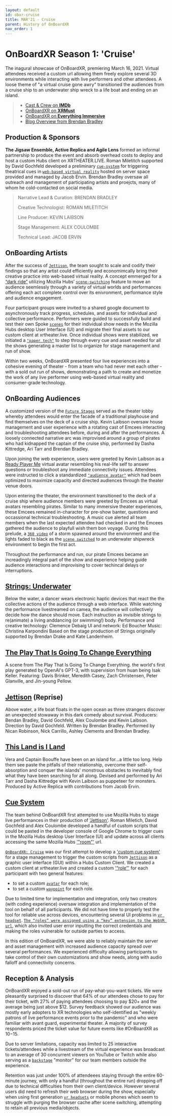 ```yaml
---
layout: default
id: obxr-cruise
title: MAR'21 - Cruise
parent: History of OnBoardXR
nav_order: 1
---
```


# OnBoardXR Season 1: 'Cruise'
The inagural showcase of OnBoardXR, premiering March 16, 2021. Virtual attendees received a custom url allowing them freely explore several 3D environments while interacting with live performers and other attendees. A loose theme of "a virtual cruise gone awry" transitioned the audiences from a cruise ship to an underwater ship wreck to a life boat and ending on an island. 

> - [Cast & Crew on **IMDb**](https://www.imdb.com/title/tt15210492/?ref_=nm_flmg_act_12)
> - [OnBoardXR on **XRMust**](https://www.xrmust.com/xrdatabase/all-experiences/onboardxr/)
> - [OnBoardXR on **Everything Immersive**](https://everythingimmersive.com/events/onboard)
> - [Blog Overview from Brendan Bradley](https://www.brendanabradley.com/futurestages/2021/3/19/a-one-act-festival-in-a-web-browser)

## Production & Sponsors
**The Jigsaw Ensemble, Active Replica and Agile Lens** formed an informal partnership to produce the event and absorb overhead costs to deploy and host a custom Hubs client on XRTHEATER.LIVE. Roman Miletitch supported by David Gochfeld developed a preliminary [`cue-system`](./glossary-cue-system.md) for triggering theatrical cues in [`web-based virtual reality`](./glossary-webvr.md) hosted on server space provided and managed by Jacob Ervin. Brendan Bradley oversaw all outreach and management of participating artists and proejcts, many of whom he cold-contacted on social media.
> 
> Narrative Lead & Curation:
> BRENDAN BRADLEY
> 
> Creative Technologist:
> ROMAN MILETITCH
> 
> Line Producer:
> KEVIN LAIBSON
> 
> Stage Management:
> ALEX COULOMBE
> 
> Technical Lead:
> JACOB ERVIN


## OnBoarding Artists
After the success of [`Jettison`](./jettison.md), the team sought to scale and codify their findings so that any artist could efficiently and economimcally bring their creative practice into web-based virtual reality. A concept emmerged for a [“dark ride”](https://en.wikipedia.org/wiki/Dark_ride) utilizing Mozilla Hubs’ [`scene-switching`](./glossary-scene-switching) feature to move an audience seemlessly through a variety of virtual worlds and performances offering each act complete control over its enivronment, performance style and audience engagement.

Four participant groups were invited to a shared google document to asynchronously track progress, schedules, and assets for individual and collective performance. Performers were guided to successfully build and test their own Spoke [`scenes`](./glossary-scene.md) for their individual show needs in the Mozilla Hubs desktop User Interface (UI) and migrate their final assets to our custom client at xrtheater.live. Once individual shows were stabilized, we initiated a [`"paper tech"`](./glossary-paper-tech.md) to step through every cue and asset needed for all the shows generating a master list to organize for stage management and run of show. 

Within two weeks, OnBoardXR presented four live experiences into a cohesive evening of theater - from a team who had never met each other - with a sold out run of shows, demonstrating a path to create and monetize the work of any live performer using web-based virtual reality and consumer-grade technology.

## OnBoarding Audiences
A customized version of the [`Future Stages`](./future-stages.md) served as the theater lobby whereby attendees would enter the facade of a traditional playhouse and find themselves on the deck of a cruise ship. Kevin Laibson oversaw house management and user experience with a rotating cast of Emcees interacting and troubleshooting attendees before, during and after the performances. A loosely connected narrative arc was improvised around a group of pirates who had kidnapped the captain of the cruise ship, performed by Dasha Kittredge, Ari Tarr and Brendan Bradley.

Upon joining the web experience, users were greeted by Kevin Laibson as a [Ready Player Me](https://readyplayer.me) virtual avatar resembling his real-life self to answer questions or troubleshoot any immediate connectivity issues. Attendees were instructed to click a standardized [`"audience avatar"`](./glossary-audience-avatar.md) which had been optimized to maximize capacity and directed audiences through the theater venue doors. 

Upon entering the theater, the environment transitioned to the deck of a cruise ship where audience members were greeted by Emcees as virtual avatars resembling pirates. Similar to many immersive theater experiences, these Emcees remained in-character for pre-show banter, questions and occassional technical troubleshooting. A music cue alerted all team members when the last expected attendee had checked in and the Emcees gathered the audience to playfull wish them bon voyage. During this prelude, a [`360 video`](./glossary-360-video.md) of a storm spawned around the environment and the lights faded to black as the [`scene switched`](./glossary-scene.md) to an underwater shipwreck environment to begin the first act.

Throughout the performance and run, our pirate Emcees became an increadingly integral part of the show and experience helping guide audience interactions and improvising to cover techincal delays or interruptions. 

## [Strings: Underwater](./unwired-dance.md#Strings)
Below the water, a dancer wears electronic haptic devices that react the the collective actions of the audience through a web interface. While watching the performance livestreamed on camea, the audience will collectively decide how the dance should move. Each instruction as invisible strings to re(animate) a living anddancing (or swimming!) body. Performance and creative technology: Clemence Debaig UI and network: Ed Boucher Music: Christina Karpondini Based on the stage production of Strings originally supported by Brendan Drake and Kate Landenheim. 

## [The Play That Is Going To Change Everything](./spongebob.md)
A scene from The Play That Is Going To Change Everything. the world's first play generated by OpenAI's GPT-3, with supervision from huan being Isak Keller. Featuring: Davis Brinker, Meredith Casey, Zach Christensen, Peter Glanville, and Jin-young Pellow.

## [Jettison](./jettison.md) (Reprise)
Above water, a life boat floats in the open ocean as three strangers discover an unexpected stowaway in this dark comedy about survival. Producers: Bendan Bradley, David Gochfeld, Alex Coulombe and Kevin Laibson. Direction by David Gochfeld. Written by Brendan Bradley. Performed by Nican Robinson, Nick Carrillo, Ashley Clements and Brendan Bradley.

## [This Land is I Land](./active-replica.md)
Vera and Captain Boouffe have been on an island for...a little too long. Help them see paste the pitfalls of their relationship, overcome their self-absorption and conquer the islands' monstrous obstacles to inevitably find what they have been searching for all along. Devised and performed by Ari Tarr and Dasha Kittredge with Kevin Laibson as puppeteer for monsters. Produced by Active Replica with contributions from Jacob Ervin.

## [Cue System](./glossary-cue-system.md)
The team behind OnBoardXR first attempted to use Mozilla Hubs to stage live performances in their production of ['Jettison'](./jettison.md). Roman Miletich, David Gochfeld and Alex Coulombe developed a handful of custom scripts that could be pasted in the developer console of Google Chrome to trigger cues in the Mozilla Hubs desktop User Interface (UI) and update across all clients accessing the same Mozilla Hubs ['"room"'](./glossary-room.md) url.

[`OnBoardXR: Cruise`]() was our first attempt to develop a ['custom cue system'](./cue-system.md) for a stage management to trigger the custom scripts from [`Jettison`](./jettison.md) as a graphic user interface (GUI) within a Hubs Custom Client. We created a custom client at xrtheater.live and created a custom ['“role”'](./glossary-role.md) for each participant with two general features: 
- to set a custom [`avatar`](./glossary-avatar.md) for each role;
- to set a custom [`waypoint`](./glossary-waypoint.md) for each role. 
 
Due to limited time for implementation and integration, only two creators (with coding experience) oversaw integration and implementation of the tool on behalf of all participants. We did not have time to properly test the tool for reliable use across devices, encountering several UI problems in [`vr headset`](./glossary-hmd.md). [`The “roles” were assigned using a “key” extension to the WebVR url`](./glossary-role.md), which also invited user error inputting the correct credentials and making the roles vulnerable for outside parties to access.

In this edition of OnBoardXR, we were able to reliably maintain the server and asset management with increased audience capacity spread over several performances. We experienced difficulty allowing participants to take control of their own customizations and show needs, along with audio falloff and connectivity concerns.

## Reception & Analysis
OnBoardXR enjoyed a sold-out run of pay-what-you-want tickets. We were pleasantly surprised to discover that 64% of our attendees chose to pay for their ticket, with 27% of paying attendees choosing to pay $20+ and the average being just above $12. Survey feedback showed our audience was mostly early adopters to XR technologies who self-identified as "weekly patrons of live performance events prior to the pandemic" and who were familiar with avant guard, experimental theater. A majority of survey respondents priced the ticket value for future events like #OnBoardXR as $10-$15.

Due to server limitations, capacity was limited to 25 interactive tickets/attendees while a livestream of the virtual experience was broadcast to an average of 30 concurrent viewers on YouTube or Twitch while also serving as a [`backstage`](./glossary-backstage.md) "monitor" for our team members outside the experience. 

Retention was just under 100% of attendeees staying through the entire 60-minute journey, with only a handful (throughout the entire run) dropping off due to technical difficulties from their own client/device. However several users did need to refresh their web browser during the show, especially when using first generation [`vr headsets`](./glossary-hmd.md) or mobile phones which seem to struggle with purging the browser cache after scene switching, attempting to retain all previous media/objects.


